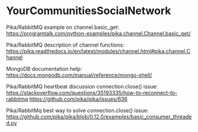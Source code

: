 # YourCommunitiesSocialNetwork

Pika/RabbitMQ example on channel.basic_get:
https://programtalk.com/python-examples/pika.channel.Channel.basic_get/

Pika/RabbitMQ description of channel functions:
https://pika.readthedocs.io/en/latest/modules/channel.html#pika.channel.Channel

MongoDB documentation help:
https://docs.mongodb.com/manual/reference/mongo-shell/

Pika/RabbitMQ heartbeat discussion connection.close() issue:
https://stackoverflow.com/questions/35193335/how-to-reconnect-to-rabbitmq
https://github.com/pika/pika/issues/636

Pika/RabbitMq best way to solve connection.close() issue:
https://github.com/pika/pika/blob/0.12.0/examples/basic_consumer_threaded.py
